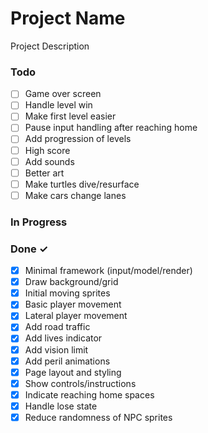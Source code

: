 # Project Name

Project Description

### Todo

- [ ] Game over screen  
- [ ] Handle level win  
- [ ] Make first level easier
- [ ] Pause input handling after reaching home
- [ ] Add progression of levels  
- [ ] High score
- [ ] Add sounds  
- [ ] Better art  
- [ ] Make turtles dive/resurface  
- [ ] Make cars change lanes  

### In Progress


### Done ✓

- [x] Minimal framework (input/model/render)  
- [x] Draw background/grid  
- [x] Initial moving sprites  
- [x] Basic player movement  
- [x] Lateral player movement  
- [x] Add road traffic  
- [x] Add lives indicator  
- [x] Add vision limit  
- [x] Add peril animations  
- [x] Page layout and styling  
- [x] Show controls/instructions  
- [x] Indicate reaching home spaces
- [x] Handle lose state  
- [x] Reduce randomness of NPC sprites